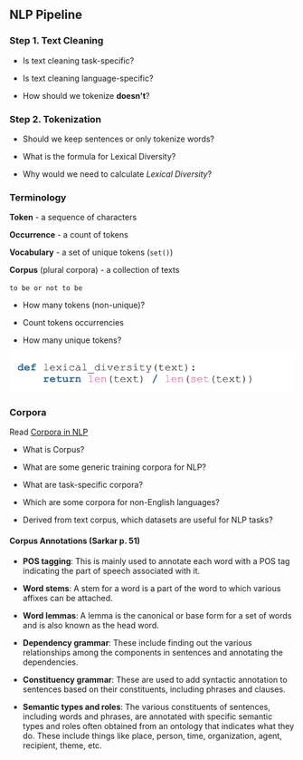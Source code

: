 ## NLP Pipeline

<object data="_static/nlp-pipeline.pdf" width="950" height="650" type='application/pdf'/></object>

### Step 1. Text Cleaning

- Is text cleaning task-specific?

- Is text cleaning language-specific?

- How should we tokenize **doesn't**?


### Step 2. Tokenization

- Should we keep sentences or only tokenize words?

- What is the formula for Lexical Diversity?

- Why would we need to calculate *Lexical Diversity*?


### Terminology

**Token** -  a sequence of characters

**Occurrence** - a count of tokens

**Vocabulary** - a set of unique tokens (``set()``)

**Corpus** (plural corpora) - a collection of texts

``to be or not to be``

- How many tokens (non-unique)?

- Count tokens occurrencies

- How many unique tokens?

![](_static/diversity.png)


### Corpora

Read [Corpora in NLP](https://devopedia.org/text-corpus-for-nlp)

- What is Corpus?

- What are some generic training corpora for NLP?

- What are task-specific corpora?

- Which are some corpora for non-English languages?

- Derived from text corpus, which datasets are useful for NLP tasks?

#### Corpus Annotations (Sarkar p. 51)

- **POS tagging**: This is mainly used to annotate each word with a POS tag indicating the part of speech associated with it.

- **Word stems**: A stem for a word is a part of the word to which various affixes can be attached.

- **Word lemmas**: A lemma is the canonical or base form for a set of words and is also known as the head word.

- **Dependency grammar**: These include finding out the various relationships among the components in sentences and annotating the dependencies.

- **Constituency grammar**: These are used to add syntactic annotation to sentences based on their constituents, including phrases and clauses.

- **Semantic types and roles**: The various constituents of sentences, including words and phrases, are annotated with specific semantic types and roles often obtained from an ontology that indicates what they do. These include things like place, person, time, organization, agent, recipient, theme, etc.



